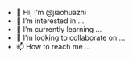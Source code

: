 - 👋 Hi, I’m @jiaohuazhi
- 👀 I’m interested in ...
- 🌱 I’m currently learning ...
- 💞️ I’m looking to collaborate on ...
- 📫 How to reach me ...

<!---
jiaohuazhi/jiaohuazhi is a ✨ special ✨ repository because its `README.md` (this file) appears on your GitHub profile.
You can click the Preview link to take a look at your changes.
--->
